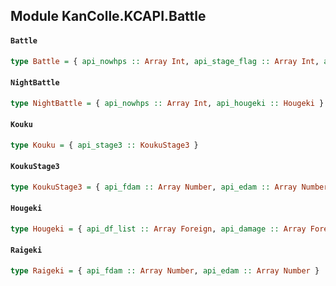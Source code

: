 ## Module KanColle.KCAPI.Battle

#### `Battle`

``` purescript
type Battle = { api_nowhps :: Array Int, api_stage_flag :: Array Int, api_kouku :: Kouku, api_opening_flag :: Int, api_opening_atack :: Raigeki, api_hourai_flag :: Array Int, api_hougeki1 :: Hougeki, api_hougeki2 :: Hougeki, api_hougeki3 :: Hougeki, api_raigeki :: Raigeki }
```

#### `NightBattle`

``` purescript
type NightBattle = { api_nowhps :: Array Int, api_hougeki :: Hougeki }
```

#### `Kouku`

``` purescript
type Kouku = { api_stage3 :: KoukuStage3 }
```

#### `KoukuStage3`

``` purescript
type KoukuStage3 = { api_fdam :: Array Number, api_edam :: Array Number }
```

#### `Hougeki`

``` purescript
type Hougeki = { api_df_list :: Array Foreign, api_damage :: Array Foreign }
```

#### `Raigeki`

``` purescript
type Raigeki = { api_fdam :: Array Number, api_edam :: Array Number }
```


